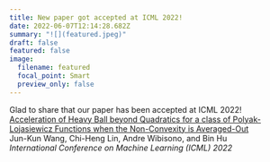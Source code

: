 ```yaml
---
title: New paper got accepted at ICML 2022!
date: 2022-06-07T12:14:28.682Z
summary: "![](featured.jpeg)"
draft: false
featured: false
image:
  filename: featured
  focal_point: Smart
  preview_only: false
---
```

Glad to share that our paper has been accepted at ICML 2022!\
[Acceleration of Heavy Ball beyond Quadratics for a class of Polyak-Lojasiewicz Functions when the Non-Convexity is Averaged-Out](https://jimwang123.github.io/Provable)\
Jun-Kun Wang, Chi-Heng Lin, Andre Wibisono, and Bin Hu\
*International Conference on Machine Learning (ICML) 2022*